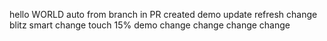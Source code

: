 hello WORLD auto from branch in PR created
demo
update
refresh
change
blitz
smart
change
touch
15%
demo
change
change
change
change
